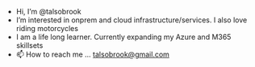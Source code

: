 - Hi, I’m @talsobrook
- I’m interested in onprem and cloud infrastructure/services. I also love riding motorcycles
- I am a life long learner. Currently expanding my Azure and M365 skillsets
- 📫 How to reach me ... talsobrook@gmail.com

